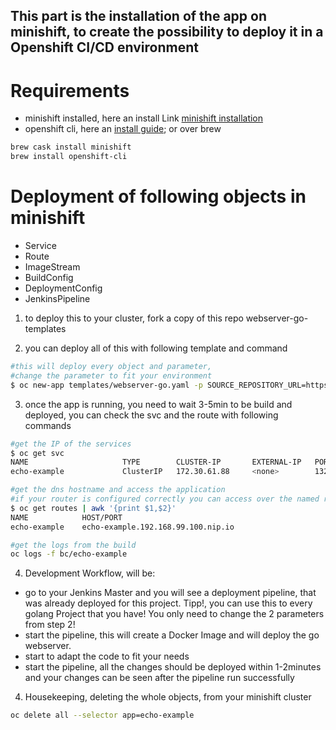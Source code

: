 ## This part is the installation of the app on minishift, to create the possibility to deploy it in a Openshift CI/CD environment


# Requirements
* minishift installed, here an install Link  [minishift installation](https://docs.okd.io/latest/minishift/getting-started/installing.html)
* openshift cli, here an [install guide](https://docs.openshift.com/enterprise/3.1/cli_reference/get_started_cli.html#installing-the-cli);
or over brew 
```bash
brew cask install minishift
brew install openshift-cli
```

# Deployment of following objects in minishift
* Service
* Route
* ImageStream
* BuildConfig
* DeploymentConfig
* JenkinsPipeline

1. to deploy this to your cluster, fork a copy of this repo webserver-go-templates

2. you can deploy all of this with following template and command
```bash
#this will deploy every object and parameter, 
#change the parameter to fit your environment
$ oc new-app templates/webserver-go.yaml -p SOURCE_REPOSITORY_URL=https://github.com/<yourusername>/webserver-go-templates -p APPLICATION_DOMAIN=echo-example.<your-private-minishift-ip>.nip.io
```

3. once the app is running, you need to wait 3-5min to be build and deployed, you can check the svc and the route with following commands
```bash
#get the IP of the services
$ oc get svc
NAME                     TYPE        CLUSTER-IP       EXTERNAL-IP   PORT(S)     AGE
echo-example             ClusterIP   172.30.61.88     <none>        1323/TCP    9m

#get the dns hostname and access the application
#if your router is configured correctly you can access over the named route
$ oc get routes | awk '{print $1,$2}'
NAME            HOST/PORT
echo-example    echo-example.192.168.99.100.nip.io

#get the logs from the build
oc logs -f bc/echo-example
````

4. Development Workflow, will be:
* go to your Jenkins Master and you will see a deployment pipeline, that was already deployed for this project. Tipp!, you can use this to every golang Project that you have! You only need to change the 2 parameters from step 2!
* start the pipeline, this will create a Docker Image and will deploy the go webserver.
* start to adapt the code to fit your needs
* start the pipeline, all the changes should be deployed within 1-2minutes and your changes can be seen after the pipeline run successfully

4. Housekeeping, deleting the whole objects, from your minishift cluster
```bash
oc delete all --selector app=echo-example
```
